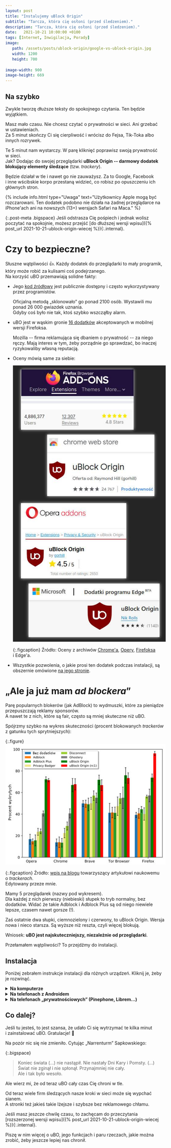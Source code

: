 ```yaml
---
layout: post
title: "Instalujemy uBlock Origin"
subtitle: "Tarcza, która cię osłoni (przed śledzeniem)."
description: "Tarcza, która cię osłoni (przed śledzeniem)."
date:   2021-10-21 10:00:00 +0100
tags: [Internet, Inwigilacja, Porady]
image: 
   path: /assets/posts/ublock-origin/google-vs-ublock-origin.jpg
   width: 1200
   height: 700

image-width: 900
image-height: 669
---
```


## Na szybko

Zwykle tworzę dłuższe teksty do spokojnego czytania. Ten będzie wyjątkiem.

Masz mało czasu. Nie chcesz czytać o&nbsp;prywatności w&nbsp;sieci. Ani grzebać w&nbsp;ustawieniach.  
Za 5 minut skończy Ci się cierpliwość i&nbsp;wrócisz do Fejsa, Tik-Toka albo innych rozrywek.

Te 5 minut nam wystarczy. W&nbsp;parę kliknięć poprawisz swoją prywatność w&nbsp;sieci.  
Jak? Dodając do swojej przeglądarki **uBlock Origin -- darmowy dodatek blokujący elementy śledzące** (tzw. *trackery*).

Będzie działał w&nbsp;tle i&nbsp;nawet go nie zauważysz. Za to Google, Facebook i&nbsp;inne wścibskie korpo przestaną widzieć, co robisz po opuszczeniu ich głównych stron.

{% include info.html type="Uwaga" text="Użytkownicy Apple mogą być rozczarowani. Ten dodatek podobno nie działa na żadnej przeglądarce na iPhone'ach ani na nowszych (13+) wersjach Safari na Maca." %}

{:.post-meta .bigspace}
Jeśli odstrasza Cię pośpiech i&nbsp;jednak wolisz poczytać na spokojnie, możesz przejść [do dłuższej wersji wpisu]({% post_url 2021-10-21-ublock-origin-wiecej %}){:.internal}.

# Czy to bezpieczne?

Słuszne wątpliwości :+1:. Każdy dodatek do przeglądarki to mały programik, który może robić za kulisami coś podejrzanego.  
Na korzyść uBO przemawiają solidne fakty:

* Jego [kod źródłowy](https://github.com/gorhill/uBlock) jest publicznie dostępny i&nbsp;często wykorzystywany przez programistów.
  
  Oficjalną metodą „sklonowało” go ponad 2100 osób. Wystawili mu ponad 26&nbsp;000 gwiazdek uznania.  
  Gdyby coś było nie tak, ktoś szybko wszcząłby alarm.

* uBO jest w&nbsp;wąskim gronie [16 dodatków](https://addons.mozilla.org/en-US/android/search/?promoted=recommended&sort=users&type=extension) akceptowanych w&nbsp;mobilnej wersji Firefoksa.

  Mozilla -- firma reklamująca się dbaniem o&nbsp;prywatność -- za niego ręczy. Mają interes w&nbsp;tym, żeby porządnie go sprawdzać, bo inaczej ryzykowaliby własną reputacją.

* Oceny mówią same za siebie:

  <img width="500px" src="/assets/posts/ublock-origin/ubo-oceny.jpg" alt="Cztery małe zrzuty ekranu pokazujące oceny, jakie zebrał uBlock Origin w&nbsp;bazach dodatków Chrome'a, Firefoksa, Opery i&nbsp;Edge'a. We wszystkich ma w&nbsp;zaokrągleniu 5 gwiazdek wystawionych przez tysiące osób."/>

  {:.figcaption}
  Źródło: Oceny z&nbsp;archiwów [Chrome'a](https://chrome.google.com/webstore/detail/ublock-origin/cjpalhdlnbpafiamejdnhcphjbkeiagm), [Opery](https://addons.opera.com/en/extensions/details/ublock/), [Firefoksa](https://addons.mozilla.org/pl/firefox/addon/ublock-origin/) i&nbsp;Edge'a.

* Wszystkie pozwolenia, o&nbsp;jakie prosi ten dodatek podczas instalacji, są obszernie omówione [na jego stronie](https://github.com/gorhill/uBlock/wiki/Permissions).

# „Ale ja już mam *ad blockera*”

Parę popularnych blokerów (jak AdBlock) to wydmuszki, które za pieniądze przepuszczają reklamy sponsorów.  
A nawet te z&nbsp;nich, które są fair, często są mniej skuteczne niż uBO.

Spójrzmy szybko na wykres skuteczności (procent blokowanych *trackerów* z&nbsp;gatunku tych sprytniejszych):

{:.figure}
<img width="600px" src="/assets/posts/ublock-origin/adblock-skutecznosc.jpg" alt="Pięć wykresów słupkowych dla różnych przeglądarek i&nbsp;dodatków, pokazujących procent blokowanych trackerów. Najwyższe słupki odpowiadają w&nbsp;każdym przypadku uBlock Origin, a&nbsp;najwyższy ze wszystkich jest ten dla nowej wersji uBlock Origin na Firefoksie"/>

{:.figcaption}
Źródło: [wpis na blogu](https://blog.apnic.net/2020/08/04/characterizing-cname-cloaking-based-tracking/) towarzyszący artykułowi naukowemu o&nbsp;*trackerach*.  
Edytowany przeze mnie.

Mamy 5 przeglądarek (nazwy pod wykresem).  
Dla każdej z&nbsp;nich pierwszy (niebieski) słupek to tryb normalny, bez dodatków. Widać że takie Adblock i&nbsp;Adblock Plus są od niego niewiele lepsze, czasem nawet gorsze (!).

Zaś ostatnie dwa słupki, ciemnozielony i&nbsp;czerwony, to uBlock Origin. Wersja nowa i&nbsp;nieco starsza. Są wyższe niż reszta, czyli więcej blokują.

Wniosek: **uBO jest najskuteczniejszy, niezależnie od przeglądarki**.

Przełamałem wątpliwości? To przejdźmy do instalacji.

## Instalacja

Poniżej zebrałem instrukcje instalacji dla różnych urządzeń. Kliknij je, żeby je rozwinąć.

<details>
<summary class="bigspace"><strong>Na komputerze</strong></summary>

<p>Tak jak pisałem, uBlock Origin nie działa na nowej wersji Safari.<br/>Dla innych popularnych przeglądarek sprawa jest łatwa.</p>
<ol>
<li>Wejdź na <a href="https://ublockorigin.com/">stronę główną dodatku</a> i&nbsp;tam kliknij w&nbsp;link do instalacji<br/> (powinien automatycznie dopasować się do Twojej przeglądarki).</li>
<li>Przejdziesz na stronę oficjalnego archiwum dodatków. Kliknij tam przycisk „Instaluj” lub podobnie brzmiący;</li>
<li>Przeklikaj się przez okienka.<br/>Jeśli odstraszają cię nazwy niektórych pozwoleń, o&nbsp;które prosi dodatek, możesz poczytać <a href="https://github.com/gorhill/uBlock/wiki/Permissions">ich uzasadnienie</a>. To nic groźnego!</li>
</ol>

{% include info.html type="Porada" trailer="
<p>uBO ma wprawdzie wersję na Chrome'a i&nbsp;nawet działa, ale <strong>wtedy sam Chrome jest naszą największą słabością</strong>. Jest ściśle związany z&nbsp;Google i&nbsp;przesyła mu różne informacje (o ile nie pogrzebiemy w&nbsp;ustawieniach).<br/>
Jeśli jesteśmy uparci i&nbsp;nie chcemy zmienić go na coś bardziej prywatnościowego (Firefox albo Brave), warto przynajmniej pomyśleć o&nbsp;przejściu na Chromium.<br/>To goły silnik Chrome'a. Ma prawie identyczny wygląd i&nbsp;działanie, ale nie jest tak mocno zintegrowany ze śledzącym gigantem.</p>" %}
</details>

<details>
<summary class="bigspace"><strong>Na telefonach z&nbsp;Androidem</strong></summary>
<p>W przypadku Androida nie każda przeglądarka wspiera dodatki. <strong>Musisz mieć mobilnego Firefoksa albo Kiwi Browser</strong> (albo jakąś inną, o&nbsp;jakiej nie słyszałem. Ale na pewno nie żadne Chrome'y).</p>
<p>Kiwi Browser jeszcze nie testowałem, więc nie będę o&nbsp;niej mówił. Pokażę instalację na przykładzie mobilnego Firefoksa (którego zresztą polecam! Waży 70 MB, instalacja nie potrwa długo, a&nbsp;jest jedną z&nbsp;niewielu nie-wścibskich przeglądarek na telefony).</p>
<ol>
<li>Najpierw, jeśli jeszcze nie mamy mobilnego Firefoksa, pobieramy go i&nbsp;instalujemy;</li>
<li>Włączamy Firefoksa i&nbsp;przesuwamy palcem po ekranie, żeby z&nbsp;dołu wysunął się pasek z&nbsp;opcjami;</li>
<li>Wciskamy na nim ikonę trzech kropek po prawej;</li>
<li>Wybieramy z&nbsp;menu <code>Dodatki</code>, a&nbsp;potem <code>Zarządzaj dodatkami</code>;</li>
<li>Wyszukujemy na liście <i>uBlock Origin</i> i&nbsp;klikamy plusa przy jego nazwie, żeby go zainstalować. Gotowe!</li>
</ol>
</details>

<details>
<summary class="bigspace"><strong>Na telefonach „prywatnościowych” (Pinephone, Librem...)</strong></summary>

<p>Mowa tu o&nbsp;telefonach, które nie korzystają z&nbsp;popularnego Androida czy iOS, tylko z&nbsp;Linuxa dopasowanego do urządzeń mobilnych.</p>
<p>Jeśli wierzyć <a href="https://www.kirsle.net/status-of-mobile-linux-apps-on-pinephone-screenshots">temu wpisowi na temat Pinephone'a</a>, w&nbsp;ich przypadku najpierw pobieramy przeglądarkę (<strong>wersję komputerową, a&nbsp;nie mobilną</strong>), a&nbsp;następnie instalujemy na niej uBO.<br/>
Czyli dokładnie jak w&nbsp;przypadku komputerów (patrz wyżej).</p>
</details>

## Co dalej?

Jeśli tu jesteś, to jest szansa, że udało Ci się wytrzymać te kilka minut i&nbsp;zainstalować uBO. Gratulacje! :metal:

Na pozór nic się nie zmieniło. Cytując „Narrenturm” Sapkowskiego:

{:.bigspace}
> Koniec świata (...) nie nastąpił. Nie nastały Dni Kary i&nbsp;Pomsty. (...) Świat nie zginął i&nbsp;nie spłonął. Przynajmniej nie cały.  
Ale i&nbsp;tak było wesoło.

Ale wierz mi, że od teraz uBO cały czas Cię chroni w&nbsp;tle.

Od teraz wiele firm śledzących nasze kroki w&nbsp;sieci może się wypchać sianem.  
A stronki też jakieś takie lżejsze i&nbsp;szybsze bez reklamowego chłamu.

Jeśli masz jeszcze chwilę czasu, to zachęcam do przeczytania [rozszerzonej wersji wpisu]({% post_url 2021-10-21-ublock-origin-wiecej %}){:.internal}.

Piszę w&nbsp;nim więcej o&nbsp;uBO, jego funkcjach i&nbsp;paru rzeczach, jakie można zrobić, żeby jeszcze lepiej nas chronił.
